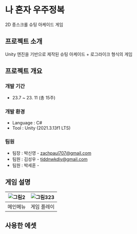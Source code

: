 # 나 혼자 우주정복
2D 종스크롤 슈팅 아케이드 게임

## 프로젝트 소개
Unity 엔진을 기반으로 제작된 슈팅 아케이드 + 로그라이크 형식의 게임

## 프로젝트 개요
### 개발 기간
* 23.7 ~ 23. 11 (총 15주)

### 개발 환경
- Language : C#
- Tool : Unity (2021.3.13f1 LTS)

### 팀원
- 팀장 : 박신영 - zachpaul707@gmail.com
- 팀원 : 김성우 - tjddnwkdiy@gmail.com
- 팀원 : 박세훈 -

## 게임 설명

|![그림2](https://github.com/zachpaul7/Conquering_the_Universe_Alone/assets/60610390/98bfc7fc-f9a5-4a13-8a27-5edea52f2349)|![그림323](https://github.com/zachpaul7/Conquering_the_Universe_Alone/assets/60610390/3db002c2-50f8-43fb-a725-426512adde39)|
|------|---|
| 메인메뉴 | 게임 플레이 |




## 사용한 에셋

